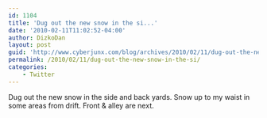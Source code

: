 ```yaml
---
id: 1104
title: 'Dug out the new snow in the si...'
date: '2010-02-11T11:02:52-04:00'
author: DizkoDan
layout: post
guid: 'http://www.cyberjunx.com/blog/archives/2010/02/11/dug-out-the-new-snow-in-the-si/'
permalink: /2010/02/11/dug-out-the-new-snow-in-the-si/
categories:
    - Twitter
---
```


Dug out the new snow in the side and back yards. Snow up to my waist in some areas from drift. Front &amp; alley are next.